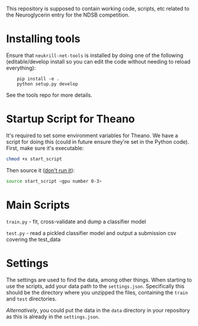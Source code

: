 This repository is supposed to contain working code, scripts, etc related to the Neuroglycerin entry for the NDSB competition.

Installing tools
================

Ensure that `neukrill-net-tools` is installed by doing one of the following (editable/develop install so you can edit the code without needing to reload everything):

        pip install -e .
        python setup.py develop

See the tools repo for more details.

Startup Script for Theano
=========================

It's required to set some environment variables for Theano. We have a script
for doing this (could in future ensure they're set in the Python code).
First, make sure it's executable:

```bash
chmod +x start_script
```

Then source it ([don't run it](http://askubuntu.com/questions/53177/bash-script-to-set-environment-variables-not-working)):

```bash
source start_script <gpu number 0-3>
```

Main Scripts
============

`train.py` - fit, cross-validate and dump a classifier model

`test.py` - read a pickled classifier model and output a submission csv covering the test_data

Settings
========

The settings are used to find the data, among other things.
When starting to use the scripts, add your data path to the `settings.json`.
Specifically this should be the directory where you unzipped the files,
containing the `train` and `test` directories.

_Alternatively_, you could put the data in the `data` directory in your
repository as this is already in the `settings.json`.
